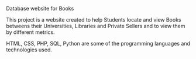 Database website for Books

This project is a website created to help Students locate and view Books betweens their Universities, Libraries and Private Sellers and to view them by different metrics.

HTML, CSS, PHP, SQL, Python are some of the programming languages and technologies used.
